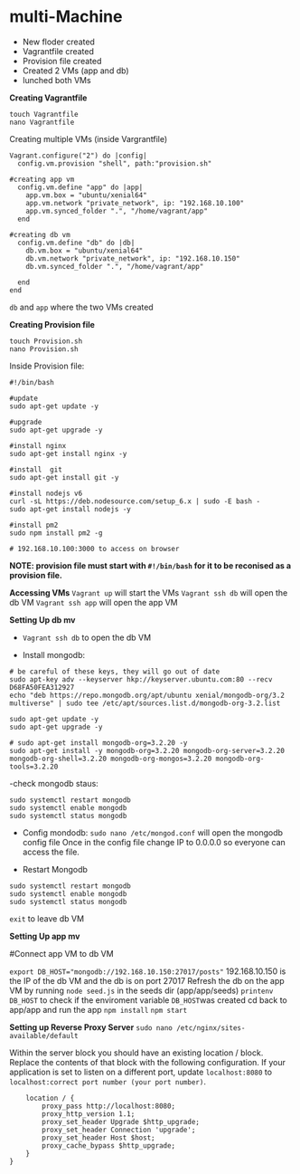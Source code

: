 # multi-Machine

- New floder created
- Vagrantfile created
- Provision file created
- Created 2 VMs (app and db)
- lunched both VMs

**Creating Vagrantfile**
```
touch Vagrantfile
nano Vagrantfile
```
Creating multiple VMs (inside Vargrantfile)
```
Vagrant.configure("2") do |config|
  config.vm.provision "shell", path:"provision.sh"

#creating app vm
  config.vm.define "app" do |app|
    app.vm.box = "ubuntu/xenial64"
    app.vm.network "private_network", ip: "192.168.10.100"
    app.vm.synced_folder ".", "/home/vagrant/app"
  end

#creating db vm
  config.vm.define "db" do |db|
    db.vm.box = "ubuntu/xenial64"
    db.vm.network "private_network", ip: "192.168.10.150"
    db.vm.synced_folder ".", "/home/vagrant/app"

  end
end

```
`db` and `app` where the two VMs created


**Creating Provision file**
```
touch Provision.sh
nano Provision.sh
```

Inside Provision file:
```
#!/bin/bash

#update
sudo apt-get update -y

#upgrade
sudo apt-get upgrade -y

#install nginx
sudo apt-get install nginx -y

#install  git
sudo apt-get install git -y

#install nodejs v6
curl -sL https://deb.nodesource.com/setup_6.x | sudo -E bash -
sudo apt-get install nodejs -y

#install pm2
sudo npm install pm2 -g

# 192.168.10.100:3000 to access on browser

```

**NOTE: provision file must start with `#!/bin/bash` for it to be reconised as a provision file.**

**Accessing VMs**
`Vagrant up` will start the VMs
`Vagrant ssh db` will open the db VM
`Vagrant ssh app` will open the app VM

**Setting Up db mv**
- `Vagrant ssh db` to  open the db VM

- Install mongodb:
```
# be careful of these keys, they will go out of date
sudo apt-key adv --keyserver hkp://keyserver.ubuntu.com:80 --recv D68FA50FEA312927
echo "deb https://repo.mongodb.org/apt/ubuntu xenial/mongodb-org/3.2 multiverse" | sudo tee /etc/apt/sources.list.d/mongodb-org-3.2.list

sudo apt-get update -y
sudo apt-get upgrade -y

# sudo apt-get install mongodb-org=3.2.20 -y
sudo apt-get install -y mongodb-org=3.2.20 mongodb-org-server=3.2.20 mongodb-org-shell=3.2.20 mongodb-org-mongos=3.2.20 mongodb-org-tools=3.2.20
```
-check mongodb staus:
```
sudo systemctl restart mongodb
sudo systemctl enable mongodb
sudo systemctl status mongodb

```
- Config mondodb:
`sudo nano /etc/mongod.conf` will open the mongodb config file
Once in the config file change IP to 0.0.0.0 so everyone can access the file.

- Restart Mongodb
```
sudo systemctl restart mongodb
sudo systemctl enable mongodb
sudo systemctl status mongodb

```
`exit` to leave db VM

**Setting Up app mv**

#Connect app VM to db VM

`export DB_HOST="mongodb://192.168.10.150:27017/posts"` 192.168.10.150 is the IP of the db VM and the db is on port 27017
Refresh the db on the app VM by running `node seed.js` in the seeds dir (app/app/seeds)
`printenv DB_HOST` to check if the enviroment variable `DB_HOST`was created 
cd back to app/app and run the app 
`npm install`
`npm start`

**Setting up Reverse Proxy Server**
`sudo nano /etc/nginx/sites-available/default`

Within the server block you should have an existing location / block.
Replace the contents of that block with the following configuration.
If your application is set to listen on a different port, update `localhost:8080` to `localhost:correct port number (your port number)`.

```
    location / {
        proxy_pass http://localhost:8080;
        proxy_http_version 1.1;
        proxy_set_header Upgrade $http_upgrade;
        proxy_set_header Connection 'upgrade';
        proxy_set_header Host $host;
        proxy_cache_bypass $http_upgrade;
    }
}
```
 



